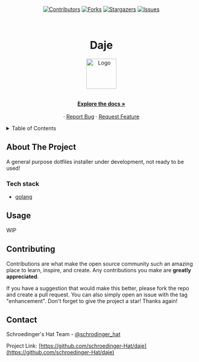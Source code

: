 <div align='center'>
  
[![Contributors][contributors-shield]][contributors-url]
[![Forks][forks-shield]][forks-url]
[![Stargazers][stars-shield]][stars-url]
[![Issues][issues-shield]][issues-url]

</div>

<!-- PROJECT LOGO -->
<br />
<div align="center">
  <h1>Daje</h1>
  
  <a href="https://github.com/schroedinger-Hat/daje">
    <img src="resources/sh.png" alt="Logo" width="80" height="80">
  </a>

  <p align="center">
    <br />
    <a href="https://github.com/schroedinger-Hat/daje/blob/main/README.md"><strong>Explore the docs »</strong></a>
    <br />
    <br />
    <!-- <a href="https://daje.schroedinger-hat.org//">View Demo</a> -->
    ·
    <a href="https://github.com/schroedinger-Hat/daje/issues">Report Bug</a>
    ·
    <a href="https://github.com/schroedinger-Hat/daje/issues">Request Feature</a>
  </p>
</div>

<!-- TABLE OF CONTENTS -->
<details>
  <summary>Table of Contents</summary>
  <ol>
    <li>
      <a href="#about-the-project">About The Project</a>
      <ul>
        <li><a href="#tech-stack">Built With</a></li>
      </ul>
    </li>
    <li><a href="#usage">Usage</a></li>
    <li><a href="#contributing">Contributing</a></li>
    <li><a href="#contact">Contact</a></li>
  </ol>
</details>

<!-- ABOUT THE PROJECT -->

## About The Project

A general purpose dotfiles installer under development, not ready to be used!

### Tech stack

- [golang](https://go.dev/)

<!-- USAGE EXAMPLES -->

## Usage

WIP

<!-- CONTRIBUTING -->

## Contributing

Contributions are what make the open source community such an amazing place to learn, inspire, and create. Any contributions you make are **greatly appreciated**.

If you have a suggestion that would make this better, please fork the repo and create a pull request. You can also simply open an issue with the tag "enhancement".
Don't forget to give the project a star! Thanks again!

<!-- CONTACT -->

## Contact

Schroedinger's Hat Team - [@schrodinger_hat](mailto:dev@schroedinger-hat.org)

Project Link: [https://github.com/schroedinger-Hat/daje](https://github.com/schroedinger-Hat/daje)

<!-- MARKDOWN LINKS & IMAGES -->
<!-- https://www.markdownguide.org/basic-syntax/#reference-style-links -->



[contributors-shield]: https://img.shields.io/github/contributors/schroedinger-Hat/daje.svg?style=for-the-badge
[contributors-url]: https://github.com/schroedinger-Hat/daje/graphs/contributors
[forks-shield]: https://img.shields.io/github/forks/schroedinger-Hat/daje.svg?style=for-the-badge
[forks-url]: https://github.com/schroedinger-Hat/daje/network/members
[stars-shield]: https://img.shields.io/github/stars/schroedinger-Hat/daje?style=for-the-badge
[stars-url]: https://github.com/schroedinger-Hat/daje/stargazers
[issues-shield]: https://img.shields.io/github/issues/schroedinger-Hat/daje.svg?style=for-the-badge
[issues-url]: https://github.com/schroedinger-Hat/daje/issues
